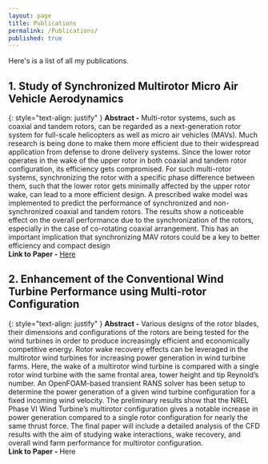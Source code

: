 ```yaml
---
layout: page
title: Publications
permalink: /Publications/
published: true
---
```

Here's is a list of all my publications.

## 1. Study of Synchronized Multirotor Micro Air Vehicle Aerodynamics
{: style="text-align: justify" }
**Abstract -** Multi-rotor systems, such as coaxial and tandem rotors, can be regarded as a 
next-generation rotor system for full-scale helicopters as well as micro air vehicles 
(MAVs). Much research is being done to make them more efficient due to their widespread 
application from defense to drone delivery systems. Since the lower rotor operates in the 
wake of the upper rotor in both coaxial and tandem rotor configuration, its efficiency gets 
compromised. For such multi-rotor systems, synchronizing the rotor with a specific phase 
difference between them, such that the lower rotor gets minimally affected by the upper 
rotor wake, can lead to a more efficient design. A prescribed wake model was implemented
to predict the performance of synchronized and non-synchronized coaxial and tandem 
rotors. The results show a noticeable effect on the overall performance due to the 
synchronization of the rotors, especially in the case of co-rotating coaxial arrangement. 
This has an important implication that synchronizing MAV rotors could be a key to better 
efficiency and compact design\
**Link to Paper -** [Here](https://arc.aiaa.org/doi/abs/10.2514/6.2021-2626)

## 2. Enhancement of the Conventional Wind Turbine Performance using Multi-rotor Configuration
{: style="text-align: justify" }
**Abstract -** Various designs of the rotor blades, their dimensions and configurations of the 
rotors are being tested for the wind turbines in order to produce increasingly efficient and 
economically competitive energy. Rotor wake recovery effects can be leveraged in the 
multirotor wind turbines for increasing power generation in wind turbine farms. Here, 
the wake of a multirotor wind turbine is compared with a single rotor wind turbine with 
the same frontal area, tower height and tip Reynold’s number. An OpenFOAM-based 
transient RANS solver has been setup to determine the power generation of a given wind 
turbine configuration for a fixed incoming wind velocity. The preliminary results show 
that the NREL Phase VI Wind Turbine’s multirotor configuration gives a notable increase 
in power generation compared to a single rotor configuration for nearly the same thrust
force. The final paper will include a detailed analysis of the CFD results with the aim of 
studying wake interactions, wake recovery, and overall wind farm performance for 
multirotor configuration.\
**Link to Paper -** Here
